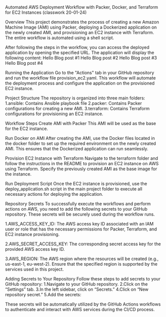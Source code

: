Automated AWS Deployment Workflow with Packer, Docker, and Terraform for EC2 Instances (classwork 20-01-24)

Overview
This project demonstrates the process of creating a new Amazon Machine Image (AMI) using Packer, deploying a Dockerized application on the newly created AMI, and provisioning an EC2 instance with Terraform. The entire workflow is automated using a shell script.

After following the steps in the workflow, you can access the deployed application by opening the specified URL. The application will display the following content:
Hello Blog post #1
Hello Blog post #2
Hello Blog post #3
Hello Blog post #4

Running the Application
  Go to the "Actions" tab in your GitHub repository and run the workflow file provision_ec2.yaml. This workflow will automate the deployment process and configure the application on the provisioned EC2 instance.


Project Structure
  The repository is organized into three main folders:
  1.ansible: Contains Ansible playbook file
  2.packer: Contains Packer configurations for creating a new AMI.
  3.terraform: Contains Terraform configurations for provisioning an EC2 instance.

Workflow Steps
  Create AMI with Packer
  This AMI will be used as the base for the EC2 instance.

Run Docker on AMI
  After creating the AMI, use the Docker files located in the docker folder to set up the required environment on the newly created AMI. This ensures that the Dockerized application can run seamlessly.

Provision EC2 Instance with Terraform
  Navigate to the terraform folder and follow the instructions in the README to provision an EC2 instance on AWS using Terraform. Specify the previously created AMI as the base image for the instance.

Run Deployment Script
  Once the EC2 instance is provisioned, use the deploy_application.sh script in the main project folder to execute all necessary actions for deploying the application.

Repository Secrets
  To successfully execute the workflows and perform actions on AWS, you need to add the following secrets to your GitHub repository. These secrets will be securely used during the workflow runs.

1.AWS_ACCESS_KEY_ID: The AWS access key ID associated with an IAM user or role that has the necessary permissions for Packer, Terraform, and EC2 instance provisioning.

2.AWS_SECRET_ACCESS_KEY: The corresponding secret access key for the provided AWS access key ID.

3.AWS_REGION: The AWS region where the resources will be created (e.g., us-east-1, eu-west-2). Ensure that the specified region is supported by the services used in this project.

Adding Secrets to Your Repository
  Follow these steps to add secrets to your GitHub repository:
  1.Navigate to your GitHub repository.
  2.Click on the “Settings” tab.
  3.In the left sidebar, click on “Secrets.”
  4.Click on “New repository secret.”
  5.Add the secrets:

These secrets will be automatically utilized by the GitHub Actions workflows to authenticate and interact with AWS services during the CI/CD process.
